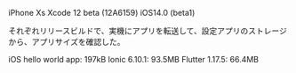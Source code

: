
iPhone Xs
Xcode 12 beta (12A6159)
iOS14.0 (beta1)

それぞれリリースビルドで、実機にアプリを転送して、設定アプリのストレージから、アプリサイズを確認した。

iOS hello world app: 197kB
Ionic 6.10.1: 93.5MB
Flutter 1.17.5: 66.4MB
